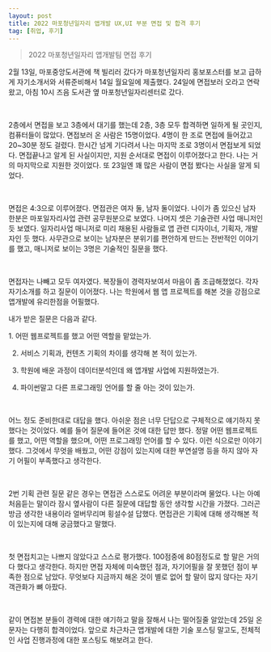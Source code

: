 ```yaml
---
layout: post
title: 2022 마포청년일자리 앱개발 UX,UI 부분 면접 및 합격 후기
tag: [취업, 후기]
---
```


> 2022 마포청년일자리 앱개발팀 면접 후기

<p>
2월 13일, 마포중앙도서관에 책 빌리러 갔다가 마포청년일자리 홍보포스터를 보고
급하게 자기소개서와 서류준비해서 14일 월요일에 제출했다.
24일에 면접보러 오라고 연락왔고, 아침 10시 즈음 도서관 옆 마포청년일자리센터로 갔다.
</p>
<br/>
<p>
2층에서 면접을 보고 3층에서 대기를 했는데 2층, 3층 모두 합격하면 일하게 될 곳인지, 컴퓨터들이 많았다.
면접보러 온 사람은 15명이었다. 4명이 한 조로 면접에 들어갔고 20~30분 정도 걸렸다.
한시간 넘게 기다려서 나는 마지막 조로 3명이서 면접보게 되었다.
면접끝나고 알게 된 사실이지만, 지원 순서대로 면접이 이루어졌다고 한다.
나는 거의 마지막으로 지원한 것이었다.
또 23일엔 꽤 많은 사람이 면접 봤다는 사실을 알게 되었다.
</p>
<br/>
<p>
면접은 4:3으로 이루어졌다. 면접관은 여자 둘, 남자 둘이었다. 나이가 좀 있으신 남자 한분은 마포일자리사업 관련
공무원분으로 보였다. 나머지 셋은 기술관련 사업 매니저인듯 보였다. 일자리사업 매니저로 미리 채용된 사람들로
앱 관련 디자이너, 기획자, 개발자인 듯 했다. 사무관으로 보이는 남자분은 분위기를 편안하게 만드는 전반적인 이야기를 했고,
매니저로 보이는 3명은 기술적인 질문을 했다.

</p>
<br/>
<p>
면접자는 나빼고 모두 여자였다. 복장들이 경력자보여서 마음이 좀 조급해졌었다. 각자 자기소개를 하고 질문이 이어졌다.
나는 학원에서 웹 앱 프로젝트를 해본 것을 강점으로 앱개발에 유리한점을 어필했다.

내가 받은 질문은 다음과 같다.

</p>
1. 어떤 웹프로젝트를 했고 어떤 역할을 맡았는가.

2. 서비스 기획과, 컨텐츠 기획의 차이를 생각해 본 적이 있는가.

3. 학원에 배운 과정이 데이터분석인데 왜 앱개발 사업에 지원하였는가.

4. 파이썬말고 다른 프로그래밍 언어를 할 줄 아는 것이 있는가.

<br/>
<p>
어느 정도 준비한대로 대답을 했다. 아쉬운 점은 너무 단답으로 구체적으로 얘기하지 못했다는 것이었다.
예를 들어 질문에 들어온 것에 대한 답만 했다. 정말 어떤 웹프로젝트를 했고, 어떤 역할을 했으며, 어떤 프로그래밍 언어를
할 수 있다. 이런 식으로만 이야기했다. 그것에서 무엇을 배웠고, 어떤 강점이 있는지에 대한 부연설명 등을 하지 않아
자기 어필이 부족했다고 생각한다.
</p>
<br/>
<p>
2번 기획 관련 질문 같은 경우는 면접관 스스로도 어려운 부분이라며 물었다.
나는 아예 처음듣는 말이라 잠시 옆사람이 다른 질문에 대답할 동안 생각할 시간을 가졌다.
그러곤 방금 생각한 내용이라 얼버무리며 횡설수설 답했다.
면접관은 기획에 대해 생각해본 적이 있는지에 대해 궁금했다고 말했다.
</p>
<br/>
<p>
첫 면접치고는 나쁘지 않았다고 스스로 평가했다. 100점중에 80점정도로 할 말은 거의 다 했다고 생각한다.
하지만 면접 자체에 미숙했던 점과, 자기어필을 잘 못했던 점이 부족한 점으로 남았다.
무엇보다 지금까지 해온 것이 별로 없어 할 말이 많지 않다는 자기객관화가 뼈 아팠다.
</p>
<br/>
<p>
같이 면접본 분들이 경력에 대한 얘기하고 말을 잘해서 나는 떨어질줄 알았는데 25일 온 문자는 다행히 합격이었다.
앞으로 차근차근 앱개발에 대한 기술 포스팅 말고도, 전체적인 사업 진행과정에 대한 포스팅도 해보려고 한다.
</p>
